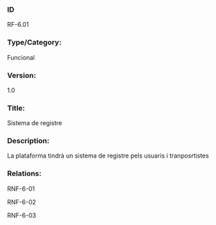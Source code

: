 ### ID

RF-6.01

### Type/Category:

Funcional

### Version:

1.0

### Title:

Sistema de registre

### Description:

La plataforma tindrà un sistema de registre pels usuaris i tranposrtistes

### Relations:

RNF-6-01

RNF-6-02

RNF-6-03
